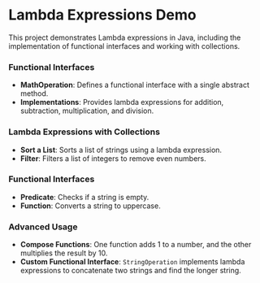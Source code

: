 # Lambda Expressions Demo

This project demonstrates Lambda expressions in Java, including the implementation of functional interfaces and working with collections.

### Functional Interfaces
- **MathOperation**: Defines a functional interface with a single abstract method.
- **Implementations**: Provides lambda expressions for addition, subtraction, multiplication, and division.

### Lambda Expressions with Collections
- **Sort a List**: Sorts a list of strings using a lambda expression.
- **Filter**: Filters a list of integers to remove even numbers.

### Functional Interfaces
- **Predicate**: Checks if a string is empty.
- **Function**: Converts a string to uppercase.

### Advanced Usage
- **Compose Functions**: One function adds 1 to a number, and the other multiplies the result by 10.
- **Custom Functional Interface**: `StringOperation` implements lambda expressions to concatenate two strings and find the longer string.
